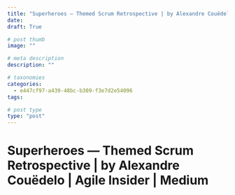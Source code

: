 ```yaml
---
title: "Superheroes — Themed Scrum Retrospective | by Alexandre Couëdelo | Agile Insider | Medium"
date: 
draft: True

# post thumb
image: ""

# meta description
description: ""

# taxonomies
categories:
  - e447cf97-a439-48bc-b309-f3e7d2e54096
tags:

# post type
type: "post"
---
```


# Superheroes — Themed Scrum Retrospective | by Alexandre Couëdelo | Agile Insider | Medium